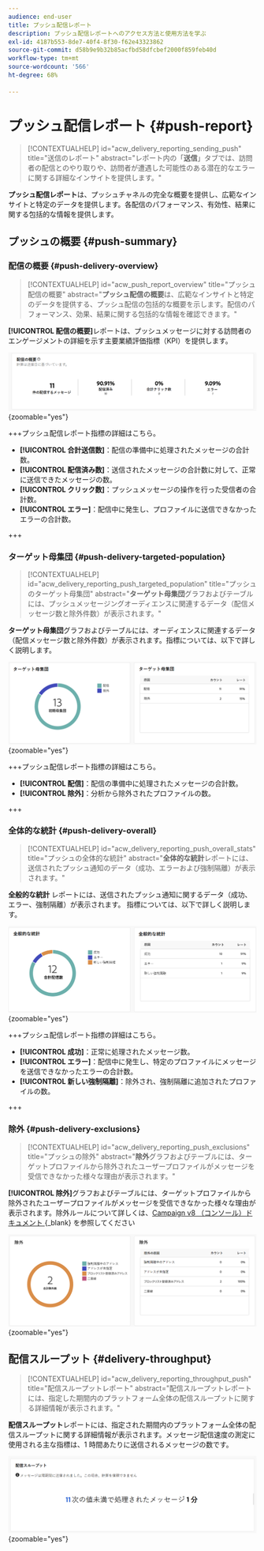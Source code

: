 ```yaml
---
audience: end-user
title: プッシュ配信レポート
description: プッシュ配信レポートへのアクセス方法と使用方法を学ぶ
exl-id: 4187b553-8de7-40f4-8f30-f62e43323862
source-git-commit: d58b9e9b32b85acfbd58dfcbef2000f859feb40d
workflow-type: tm+mt
source-wordcount: '566'
ht-degree: 68%

---
```


# プッシュ配信レポート {#push-report}

>[!CONTEXTUALHELP]
>id="acw_delivery_reporting_sending_push"
>title="送信のレポート"
>abstract="レポート内の「**送信**」タブでは、訪問者の配信とのやり取りや、訪問者が遭遇した可能性のある潜在的なエラーに関する詳細なインサイトを提供します。"

**プッシュ配信レポート**&#x200B;は、プッシュチャネルの完全な概要を提供し、広範なインサイトと特定のデータを提供します。各配信のパフォーマンス、有効性、結果に関する包括的な情報を提供します。

## プッシュの概要 {#push-summary}

### 配信の概要 {#push-delivery-overview}

>[!CONTEXTUALHELP]
>id="acw_push_report_overview"
>title="プッシュ配信の概要"
>abstract="**プッシュ配信の概要**&#x200B;は、広範なインサイトと特定のデータを提供する、プッシュ配信の包括的な概要を示します。配信のパフォーマンス、効果、結果に関する包括的な情報を確認できます。"

**[!UICONTROL 配信の概要]**&#x200B;レポートは、プッシュメッセージに対する訪問者のエンゲージメントの詳細を示す主要業績評価指標（KPI）を提供します。

![ このスクリーンショットは、プッシュメッセージに対する訪問者のエンゲージメントに関する KPI を提供する、配信の概要レポートを示します。](assets/reporting_push_3.png){zoomable="yes"}

+++プッシュ配信レポート指標の詳細はこちら。

* **[!UICONTROL 合計送信数]**：配信の準備中に処理されたメッセージの合計数。
* **[!UICONTROL 配信済み数]**：送信されたメッセージの合計数に対して、正常に送信できたメッセージの数。
* **[!UICONTROL クリック数]**：プッシュメッセージの操作を行った受信者の合計数。
* **[!UICONTROL エラー]**：配信中に発生し、プロファイルに送信できなかったエラーの合計数。

+++

### ターゲット母集団 {#push-delivery-targeted-population}

>[!CONTEXTUALHELP]
>id="acw_delivery_reporting_push_targeted_population"
>title="プッシュのターゲット母集団"
>abstract="**ターゲット母集団**&#x200B;グラフおよびテーブルには、プッシュメッセージングオーディエンスに関連するデータ（配信メッセージ数と除外件数）が表示されます。"

**ターゲット母集団**&#x200B;グラフおよびテーブルには、オーディエンスに関連するデータ（配信メッセージ数と除外件数）が表示されます。指標については、以下で詳しく説明します。

![ このスクリーンショットは、配信するメッセージと除外に関するデータを表示するターゲット母集団グラフとテーブルを示しています。](assets/reporting_push_4.png){zoomable="yes"}

+++プッシュ配信レポート指標の詳細はこちら。

* **[!UICONTROL 配信]**：配信の準備中に処理されたメッセージの合計数。
* **[!UICONTROL 除外]**：分析から除外されたプロファイルの数。

+++

### 全体的な統計 {#push-delivery-overall}

>[!CONTEXTUALHELP]
>id="acw_delivery_reporting_push_overall_stats"
>title="プッシュの全体的な統計"
>abstract="**全体的な統計**&#x200B;レポートには、送信されたプッシュ通知のデータ（成功、エラーおよび強制隔離）が表示されます。"

**全般的な統計** レポートには、送信されたプッシュ通知に関するデータ（成功、エラー、強制隔離）が表示されます。 指標については、以下で詳しく説明します。

![ このスクリーンショットは、全体的な統計レポートを示しています。ここには、送信されたプッシュ通知の成功、エラーおよび強制隔離に関するデータが表示されます。](assets/reporting_push_5.png){zoomable="yes"}

+++プッシュ配信レポート指標の詳細はこちら。

* **[!UICONTROL 成功]**：正常に処理されたメッセージ数。
* **[!UICONTROL エラー]**：配信中に発生し、特定のプロファイルにメッセージを送信できなかったエラーの合計数。
* **[!UICONTROL 新しい強制隔離]**：除外され、強制隔離に追加されたプロファイルの数。

+++

### 除外 {#push-delivery-exclusions}

>[!CONTEXTUALHELP]
>id="acw_delivery_reporting_push_exclusions"
>title="プッシュの除外"
>abstract="**除外**&#x200B;グラフおよびテーブルには、ターゲットプロファイルから除外されたユーザープロファイルがメッセージを受信できなかった様々な理由が表示されます。"

**[!UICONTROL 除外]**&#x200B;グラフおよびテーブルには、ターゲットプロファイルから除外されたユーザープロファイルがメッセージを受信できなかった様々な理由が表示されます。除外ルールについて詳しくは、[Campaign v8 （コンソール）ドキュメント ](https://experienceleague.adobe.com/docs/campaign/campaign-v8/send/failures/delivery-failures.html?lang=ja#push-error-types){_blank} を参照してください

![ このスクリーンショットは、除外されたユーザープロファイルがメッセージを受信できない理由を示す、除外のグラフとテーブルを示しています。](assets/reporting_push_6.png){zoomable="yes"}

## 配信スループット {#delivery-throughput}

>[!CONTEXTUALHELP]
>id="acw_delivery_reporting_throughput_push"
>title="配信スループットレポート"
>abstract="配信スループットレポートには、指定した期間内のプラットフォーム全体の配信スループットに関する詳細情報が表示されます。"

**配信スループット**&#x200B;レポートには、指定された期間内のプラットフォーム全体の配信スループットに関する詳細情報が表示されます。メッセージ配信速度の測定に使用される主な指標は、1 時間あたりに送信されるメッセージの数です。

![ このスクリーンショットは、配信スループットレポートを表示します。このレポートには、指定した期間内のプラットフォームのメッセージ配信速度に関する詳細が示されます。](assets/reporting_push_2.png){zoomable="yes"}